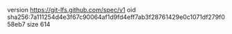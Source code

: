 version https://git-lfs.github.com/spec/v1
oid sha256:7a111254d4e3f67c90064af1d9fd4eff7ab3f28761429e0c1071df279f058eb7
size 614
